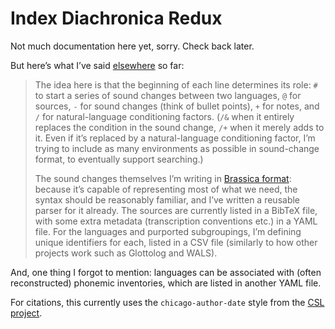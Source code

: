 # Index Diachronica Redux

Not much documentation here yet, sorry. Check back later.

But here’s what I’ve said [elsewhere](https://verduria.org/viewtopic.php?p=76245#p76245) so far:

> The idea here is that the beginning of each line determines its role:
> `#` to start a series of sound changes between two languages, `@` for sources, `-` for sound changes (think of bullet points), `+` for notes, and `/` for natural-language conditioning factors.
> (`/&` when it entirely replaces the condition in the sound change, `/+` when it merely adds to it.
> Even if it’s replaced by a natural-language conditioning factor, I’m trying to include as many environments as possible in sound-change format, to eventually support searching.)
>
> The sound changes themselves I’m writing in [Brassica format](https://github.com/bradrn/brassica/blob/master/Documentation.md):
> because it’s capable of representing most of what we need, the syntax should be reasonably familiar, and I’ve written a reusable parser for it already.
> The sources are currently listed in a BibTeX file, with some extra metadata (transcription conventions etc.) in a YAML file.
> For the languages and purported subgroupings, I’m defining unique identifiers for each, listed in a CSV file (similarly to how other projects work such as Glottolog and WALS).

And, one thing I forgot to mention: languages can be associated with (often reconstructed) phonemic inventories, which are listed in another YAML file.

For citations, this currently uses the `chicago-author-date` style from the [CSL project](https://citationstyles.org/).

